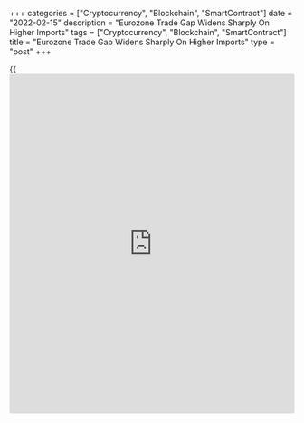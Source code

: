 +++
categories = ["Cryptocurrency", "Blockchain", "SmartContract"]
date = "2022-02-15"
description = "Eurozone Trade Gap Widens Sharply On Higher Imports"
tags = ["Cryptocurrency", "Blockchain", "SmartContract"]
title = "Eurozone Trade Gap Widens Sharply On Higher Imports"
type = "post"
+++

{{<iframe id="large-banner" src="https://www.bounty.group/#slide=18.0" width="100%" height="600" scrolling="no" style="border: 0px solid rgb(216, 221, 230); border-radius: 3px;">}}

The euro area trade deficit widened in December as exports declined amid
a rise in imports, data from Eurostat showed on Tuesday.

The trade shortfall rose sharply to EUR 9.7 billion in December from EUR
1.8 billion in November. The balance posted deficit for the second
consecutive month.

Month-on-month, exports decreased 0.6 percent, while imports grew 3.1
percent in December.

On an unadjusted basis, the trade balance showed a deficit of EUR 4.6
billion compared to surplus of EUR 28.3 billion in the same period of
last year.

Compared to last year, exports advanced 14.1 percent. At the same time,
imports surged 36.7 percent in December, mainly driven by an increase in
energy imports.

For comments and feedback [contact](https://www.playgroundfx.com/contact/): editorial@rtt[news](https://www.letsplayfx.com/blog/forex-news-website/).com

[Economic News][1]

 **What parts of the world are seeing the best (and worst) economic
performances lately? Click[here][2] to check out our [Econ Scorecard][2]
and find out! See up-to-the-moment [ranking](https://www.playgroundfx.com/blog/crypto-exchange-ranking/)s for the best and worst
performers in [GDP][3], [unemployment rate][4], [inflation][5] and much
more.**

   1. www.rtt[news](https://www.letsplayfx.com/blog/forex-news-website/).com/Content/EconomicNews.aspx
   2. www.rtt[news](https://www.letsplayfx.com/blog/forex-news-website/).com/economic-scorecard/world-rank/unemployment-rate/highest-performance.aspx
   3. www.rtt[news](https://www.letsplayfx.com/blog/forex-news-website/).com/economic-scorecard/world-rank/GDP/highest-performance.aspx
   4. www.rtt[news](https://www.letsplayfx.com/blog/forex-news-website/).com/economic-scorecard/world-rank/unemployment-rate/lowest-performance.aspx
   5. www.rtt[news](https://www.letsplayfx.com/blog/forex-news-website/).com/economic-scorecard/world-rank/CPI/highest-performance.aspx